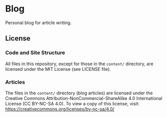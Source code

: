 # Blog
Personal blog for article writing.

## License

### Code and Site Structure
All files in this repository, except for those in the `content/` directory,
are licensed under the MIT License (see LICENSE file).

### Articles
The files in the `content/` directory (blog articles) are licensed under the
Creative Commons Attribution-NonCommercial-ShareAlike 4.0 International License (CC BY-NC-SA 4.0).
To view a copy of this license, visit: https://creativecommons.org/licenses/by-nc-sa/4.0/
